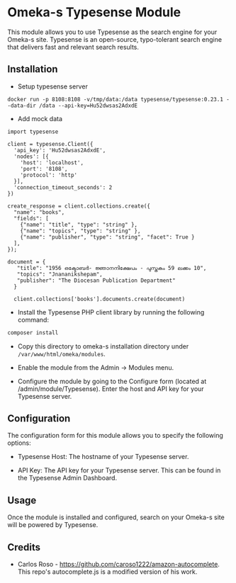 # Omeka-s Typesense Module

This module allows you to use Typesense as the search engine for your Omeka-s site. Typesense is an open-source, typo-tolerant search engine that delivers fast and relevant search results.

## Installation

- Setup typesense server

```
docker run -p 8108:8108 -v/tmp/data:/data typesense/typesense:0.23.1 --data-dir /data --api-key=Hu52dwsas2AdxdE
```

- Add mock data

```
import typesense

client = typesense.Client({
  'api_key': 'Hu52dwsas2AdxdE',
  'nodes': [{
    'host': 'localhost',
    'port': '8108',
    'protocol': 'http'
  }],
  'connection_timeout_seconds': 2
})

create_response = client.collections.create({
  "name": "books",
  "fields": [
    {"name": "title", "type": "string" },
    {"name": "topics", "type": "string" },
    {"name": "publisher", "type": "string", "facet": True }
  ],
});

document = {
   "title": "1956 ഒക്ടോബർ- ജ്ഞാനനിക്ഷേപം - പുസ്തകം 59 ലക്കം 10",
   "topics": "Jnananikshepam",
   "publisher": "The Diocesan Publication Department"
  }

  client.collections['books'].documents.create(document)
```

- Install the Typesense PHP client library by running the following command:

```bash
composer install
```

- Copy this directory to omeka-s installation directory under `/var/www/html/omeka/modules`.

- Enable the module from the Admin → Modules menu.

- Configure the module by going to the Configure form (located at /admin/module/Typesense). Enter the host and API key for your Typesense server.

## Configuration

The configuration form for this module allows you to specify the following options:

- Typesense Host: The hostname of your Typesense server.

- API Key: The API key for your Typesense server. This can be found in the Typesense Admin Dashboard.

## Usage

Once the module is installed and configured, search on your Omeka-s site will be powered by Typesense.


## Credits
- Carlos Roso - https://github.com/caroso1222/amazon-autocomplete. This repo's autocomplete.js is a modified version of his work.
